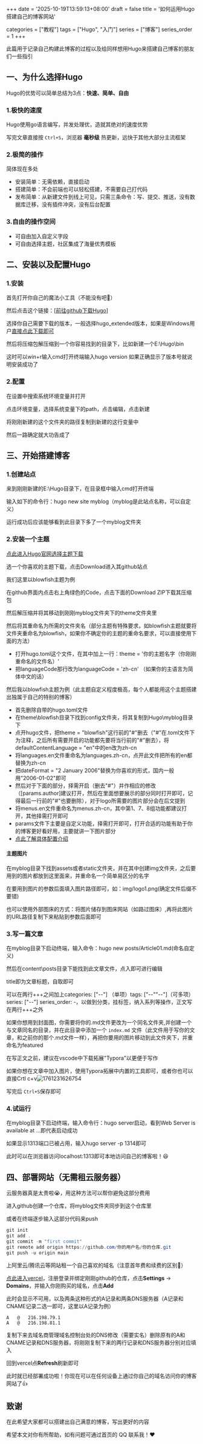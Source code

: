 +++
date = '2025-10-19T13:59:13+08:00'
draft = false
title = '如何运用Hugo搭建自己的博客网站'

categories = ["教程"]
tags = ["Hugo", "入门"]
series = ["博客"]
series_order = 1
+++

此篇用于记录自己构建此博客的过程以及给同样想用Hugo来搭建自己博客的朋友们一些指引

## 一、为什么选择Hugo

Hugo的优势可以简单总结为3点：**快速、简单、自由**

### 1.极快的速度

Hugo使用go语言编写，并发处理优，造就其绝对的速度优势

写完文章直接按 `Ctrl+S`，浏览器 **毫秒级** 热更新，远快于其他大部分主流框架

### 2.极简的操作

简体现在多处

- 安装简单：无需依赖，直接启动
- 搭建简单：不会前端也可以轻松搭建，不需要自己打代码
- 发布简单：从新建文件到线上可见，只需三条命令：写、提交、推送，没有数据库迁移，没有插件冲突，没有后台配置

### 3.自由的操作空间

- 可自由加入自定义字段
- 可自由选择主题，社区集成了海量优秀模板

## 二、安装以及配置Hugo

### 1.安装

首先打开你自己的魔法小工具（不能没有吧🤧）

然后点击这个链接：[[前往github下载Hugo](https://github.com/gohugoio/hugo/releases)]

选择你自己需要下载的版本，一般选择hugo_extended版本，如果是Windows用户[直接点此下载即可](https://github.com/gohugoio/hugo/releases/download/v0.152.1/hugo_extended_0.152.1_windows-amd64.zip)

然后将压缩包解压缩到一个你容易找到的目录下，比如新建一个E:\Hugo\bin

这时可以win+r输入cmd打开终端输入hugo version 如果正确显示了版本号就说明安装成功了

### 2.配置

在设置中搜索系统环境变量并打开

点击环境变量，选择系统变量下的path，点击编辑，点击新建

将刚刚新建的这个文件夹的路径复制到新建的这行变量中

然后一路确定就大功告成了

## 三、开始搭建博客

### 1.创建站点

来到刚刚新建的E:\Hugo目录下，在目录框中输入cmd打开终端

输入如下的命令行：hugo new site myblog（myblog是此站点名称，可以自定义）

运行成功后应该能够看到此目录下多了一个myblog文件夹

### 2.安装一个主题

[点此进入Hugo官网选择主题下载](https://themes.gohugo.io)

选一个你喜欢的主题下载，点击Download进入其github站点

我们这里以blowfish主题为例

在github界面内点击右上角绿色的Code，点击下面的Download ZIP下载其压缩包

然后解压缩并将其移动到刚刚myblog文件夹下的theme文件夹里

然后将其重命名为所需的文件夹名（部分主题有特殊要求，如blowfish主题就要将文件夹重命名为blowfish，如果你不确定你的主题的重命名要求，可以直接使用下面的方法）

- 打开hugo.toml这个文件，在其中加上一行：theme = '你的主题名字（你刚刚重命名的文件名）'
- 把languageCode那行改为languageCode = 'zh-cn' （如果你的主语言为简体中文的话）

然后我以blowfish主题为例（此主题自定义程度极高，每个人都能用这个主题搭建出独属于自己的特别的博客）

- 首先删除自带的hugo.toml文件
- 在theme\blowfish目录下找到config文件夹，将其复制到Hugo\myblog目录下
- 点开hugo文件，把theme = "blowfish"这行前的"#"删去（"#"在.toml文件下为注释，之后所有需要开启的功能都先要将当行前的"#"删去），将defaultContentLanguage = "en"中的en改为zh-cn
- 将languages.en文件重命名为languages.zh-cn，点开此文件把所有的en都替换为zh-cn
- 把dateFormat = "2 January 2006"替换为你喜欢的形式，国内一般用"2006-01-02"即可
- 然后对于下面的部分，择需开启（删去"#"）并作相应的修改（[params.author]建议打开，然后在里面想要展示的部分同时打开即可，记得最后一行前的"#"也要删除），对于logo所需要的图片部分会在后文提到
- 将menus.en文件重命名为menus.zh-cn，其中第1、7、8组功能都建议打开，其他择需打开即可
- params文件下主要是自定义功能，择需打开即可，打开合适的功能有助于你的博客更好看好用，主要就讲一下图片部分
- [点此了解具体配置介绍](https://blowfish.page/zh-cn/docs/configuration)

#### 主题图片

在myblog目录下找到assets或者static文件夹，并在其中创建img文件夹，之后要用到的图片都放到这里面来，并重命名一个简单易区分的名字

在要用到图片的参数后面填入图片路径即可，如：img/logo1.png(确定文件后缀不要错)

也可以使用外部图床的方式：将图片储存到图床网站（如路过图床）,再将此图片的URL路径复制下来粘贴到参数后面即可

### 3.写一篇文章

在myblog目录下启动终端，输入命令：hugo new posts/Article01.md(命名自定义)

然后在content\posts目录下能找到此文章文件，点入即可进行编辑

title即为文章标题，自取即可

可以在两行+++之间加上categories: ["--"] （单项）tags: ["--""--"]（可多项） series: ["--"] series_order: -，以做到分类，挂标签，纳入系列等操作，正文写在两行+++之外

如果你想用到封面图，你需要将你的.md文件更改为一个同名文件夹,并创建一个与文章同名的目录，并在此目录中添加一个 `index.md` 文件（此文件用于写你的文章，和之前你的那个.md文件一样），再把你要用的图片移动到此文件夹下，并重命名为featured

在写正文之前，建议在vscode中下载拓展"Typora"以更便于写作

如果你想在文章中加入图片，使用Typora拓展中内置的工具即可，或者你也可以直接Crtl c+v![1761231626754](image/Articles01/1761231626754.png)

写完后 `Ctrl+S`保存即可

### 4.试运行

在myblog目录下启动终端，输入命令行：hugo server启动，看到Web Server is available at ...即代表启动成功

如果显示1313端口已被占用，输入hugo server -p 1314即可

此时可以在浏览器访问localhost:1313即可本地访问自己的博客啦！😆

## 四、部署网站（无需租云服务器）

云服务器真是太贵啦😭，用这种方法可以帮你避免这部分费用

进入github创建一个仓库，将myblog文件夹同步到这个仓库里

或者在终端逐步输入这部分代码来push

```powershell
git init
git add .
git commit -m "first commit"
git remote add origin https://github.com/你的用户名/你的仓库.git
git push -u origin main
```

上阿里云/腾讯云等网站租一个自己喜欢的域名（注意首年费和续费的区别🤔）

[点此进入vercel](https://vercel.com/)，注册登录并绑定刚刚github的仓库，点击**Settings** → **Domains**，并输入你刚购买的域名，点击**Add**

此时会显示不可用，以及两条这种形式的A记录和两条DNS服务器（A记录和CNAME记录二选一即可，这里以A记录为例）

```
A   @   216.198.79.1
A   @   216.198.81.1
```

复制下来去域名商管理域名控制台处的DNS修改（需要实名）删除原有的A和CNAME记录和DNS服务器，将刚刚复制下来的两行记录和DNS服务器分别对应填入

回到vercel点**Refresh**刷新即可

此时就已经部署成功啦！你现在可以在任何设备上通过你自己的域名访问你的博客网站了👍

## 致谢

在此希望大家都可以搭建出自己满意的博客，写出更好的内容

希望本文对你有所帮助，如有问题可通过首页的 QQ 联系我！❤️
